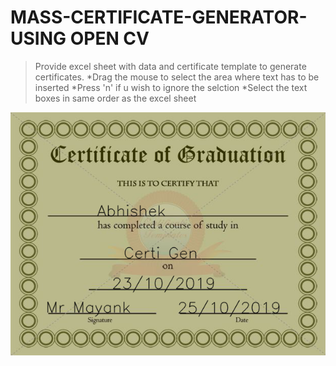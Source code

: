 # MASS-CERTIFICATE-GENERATOR-USING OPEN CV
> Provide excel sheet with data and certificate template to generate certificates.
> *Drag the mouse to select the area where text has to be inserted
> *Press 'n' if u wish to ignore the selction
> *Select the text boxes in same order as the excel sheet

![Generated Certificate Example](./Generated/0.png)
